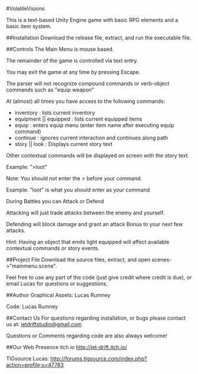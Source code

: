 #VolatileVisions

This is a text-based Unity Engine game with basic RPG elements and a basic item system. 

##Installation
Download the release file, extract, and run the executable file. 

##Controls
The Main Menu is mouse based.

The remainder of the game is controlled via text entry. 

You may exit the game at any time by pressing Escape.

The parser will not recognize compound commands or verb-object commands such as "equip weapon"

At (almost) all times you have access to the following commands:

* inventory 				: lists current inventory
* equipment || equipped 	: lists current equipped items
* equip					: enters equip menu (enter item name after executing equip command)	 
* continue				: ignores current interaction and continues along path
* story || look			: Displays current story text


Other contextual commands will be displayed on screen with the story text. 

Example: ">loot"

Note: You should not enter the > before your command. 

Example: "loot" is what you should enter as your command

During Battles you can Attack or Defend

Attacking will just trade attacks between the enemy and yourself.

Defending will block damage and grant an attack Bonus to your next few attacks.

Hint: Having an object that emits light equipped will affect available contextual commands or story events.


##Project File
Download the source files, extract, and open scenes->"mainmenu.scene". 

Feel free to use any part of the code (just give credit where credit is due), or email Lucas for questions or suggestions.



##Author
Graphical Assets:   Lucas Rumney

Code:               Lucas Rumney

##Contact Us
For questions regarding installation, or bugs please contact us at:
jetdriftstudio@gmail.com

Questions or Comments regarding code are also always welcome!



##Our Web Presence
itch.io
http://jet-drift.itch.io/

TIGsource
Lucas:  http://forums.tigsource.com/index.php?action=profile;u=47783 


